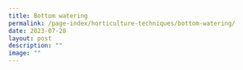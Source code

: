 ```yaml
---
title: Bottom watering
permalink: /page-index/horticulture-techniques/bottom-watering/
date: 2023-07-28
layout: post
description: ""
image: ""
---
```

